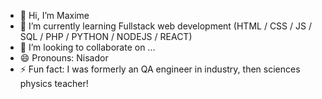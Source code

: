 - 👋 Hi, I’m Maxime
- 🌱 I’m currently learning Fullstack web development (HTML / CSS / JS / SQL / PHP / PYTHON / NODEJS / REACT)
- 💞️ I’m looking to collaborate on ...
- 😄 Pronouns: Nisador
- ⚡ Fun fact: I was formerly an QA engineer in industry, then sciences physics teacher!

<!---
Nisador/Nisador is a ✨ special ✨ repository because its `README.md` (this file) appears on your GitHub profile.
You can click the Preview link to take a look at your changes.
--->
